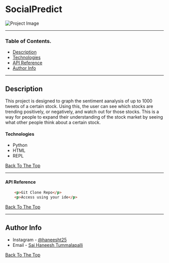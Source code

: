 # SocialPredict

![Project Image](https://media.istockphoto.com/photos/financial-and-technical-data-analysis-graph-picture-id1145882183?k=6&m=1145882183&s=612x612&w=0&h=ldt9o8xNcSq9NJU6jqIL5HWWqgOkd_xOk-VdKKZT7os=)



---

### Table of Contents.

- [Description](#description)
- [Technologies](#Technologies)
- [API Reference](#api-references)
- [Author Info](#author-info)

---

## Description

This project is designed to graph the sentiment aanalysis of up to 1000 tweets of a certain stock. Using this, the user can see which stocks are trending positively, or negatively, and watch out for those stocks. This is a way for people to expand their understanding of the stock market by seeing what other people think about a certain stock.

#### Technologies

- Python
- HTML
- REPL

[Back To The Top](#read-me-template)

---

#### API Reference

```html
    <p>Git Clone Repo</p>
    <p>Access using your ide</p>
```
[Back To The Top](#read-me-template)

---

## Author Info

- Instagram - [@haneesht25](https://www.instagram.com/haneesht25/)
- Email - [Sai Haneesh Tummalapalli](shaneesht04@gmail.com)

[Back To The Top](#read-me-template)
